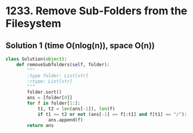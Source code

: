 # 1233. Remove Sub-Folders from the Filesystem

## Solution 1 (time O(nlog(n)), space O(n))

```python
class Solution(object):
    def removeSubfolders(self, folder):
        """
        :type folder: List[str]
        :rtype: List[str]
        """
        folder.sort()
        ans = [folder[0]]
        for f in folder[1:]:
            t1, t2 = len(ans[-1]), len(f)
            if t1 >= t2 or not (ans[-1] == f[:t1] and f[t1] == "/"):
                ans.append(f)
        return ans
```
